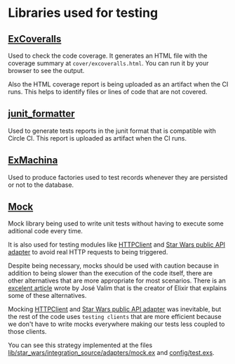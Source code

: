 # Libraries used for testing

## [ExCoveralls](https://github.com/parroty/excoveralls)

Used to check the code coverage. It generates an HTML file with the coverage summary at `cover/excoveralls.html`. You can run it by your browser to see the output.

Also the HTML coverage report is being uploaded as an artifact when the CI runs. This helps to identify files or lines of code that are not covered.

## [junit_formatter](https://github.com/victorolinasc/junit-formatter)

Used to generate tests reports in the junit format that is compatible with Circle CI. This report is uploaded as artifact when the CI runs.

## [ExMachina](https://github.com/thoughtbot/ex_machina)

Used to produce factories used to test records whenever they are persisted or not to the database.

## [Mock](https://github.com/jjh42/mock)

Mock library being used to write unit tests without having to execute some aditional code every time.

It is also used for testing modules like [HTTPClient](https://github.com/williamweckl/star_wars_api/blob/main/lib/star_wars/http_client.ex) and [Star Wars public API adapter](https://github.com/williamweckl/star_wars_api/blob/main/lib/star_wars/integration_source/adapters/star_wars_public_api.ex) to avoid real HTTP requests to being triggered.

Despite being necessary, mocks should be used with caution because in addition to being slower than the execution of the code itself, there are other alternatives that are more appropriate for most scenarios. There is an [excelent article](http://blog.plataformatec.com.br/2015/10/mocks-and-explicit-contracts/) wrote by José Valim that is the creator of Elixir that explains some of these alternatives.

Mocking [HTTPClient](https://github.com/williamweckl/star_wars_api/blob/main/lib/star_wars/http_client.ex) and [Star Wars public API adapter](https://github.com/williamweckl/star_wars_api/blob/main/lib/star_wars/integration_source/adapters/star_wars_public_api.ex) was inevitable, but the rest of the code uses `testing clients` that are more efficient because we don't have to write mocks everywhere making our tests less coupled to those clients.

You can see this strategy implemented at the files [lib/star_wars/integration_source/adapters/mock.ex](https://github.com/williamweckl/star_wars_api/blob/main/lib/star_wars/integration_source/adapters/mock.ex) and [config/test.exs](https://github.com/williamweckl/star_wars_api/blob/main/config/test.exs#L4).
